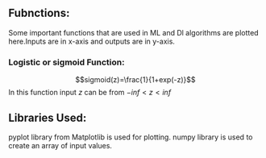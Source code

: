 ## Fubnctions:
Some important functions that are used in ML and Dl algorithms are plotted here.Inputs are in x-axis and outputs are in y-axis.
### Logistic or sigmoid Function:
$$sigmoid(z)=\frac{1}{1+exp(-z)}$$
In this function input $z$ can be from $-inf<z<inf$
## Libraries Used:
pyplot library from Matplotlib is used for plotting.
numpy library is used to create an array of input values.
